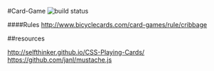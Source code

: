 #Card-Game ![build status](https://travis-ci.org/lpaulger/card-game.svg?branch=refactor)

####Rules
http://www.bicyclecards.com/card-games/rule/cribbage

##resources

http://selfthinker.github.io/CSS-Playing-Cards/
https://github.com/janl/mustache.js
